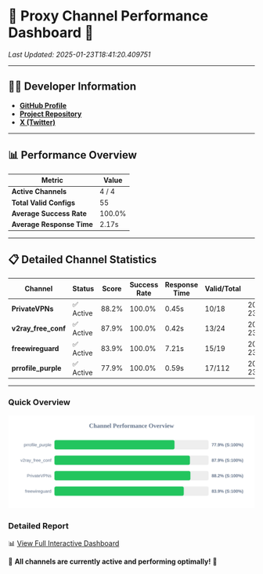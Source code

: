 # 🌟 Proxy Channel Performance Dashboard 🌟

_Last Updated: 2025-01-23T18:41:20.409751_

---

## 👩‍💻 Developer Information

- **[GitHub Profile](https://github.com/4n0nymou3)**  
- **[Project Repository](https://github.com/4n0nymou3/multi-proxy-config-fetcher)**  
- **[X (Twitter)](https://x.com/4n0nymou3)**  

---

## 📊 Performance Overview

| Metric                | Value       |
|-----------------------|-------------|
| **Active Channels**   | 4 / 4       |
| **Total Valid Configs** | 55          |
| **Average Success Rate** | 100.0%      |
| **Average Response Time** | 2.17s       |

---

## 📋 Detailed Channel Statistics

| Channel          | Status     | Score  | Success Rate | Response Time | Valid/Total | Last Success               |
|------------------|------------|--------|--------------|---------------|-------------|----------------------------|
| **PrivateVPNs**  | ✅ Active  | 88.2%  | 100.0% | 0.45s         | 10/18       | 2025-01-23T18:41:13.166893 |
| **v2ray_free_conf**  | ✅ Active  | 87.9%  | 100.0% | 0.42s         | 13/24       | 2025-01-23T18:41:12.680339 |
| **freewireguard**  | ✅ Active  | 83.9%  | 100.0% | 7.21s         | 15/19       | 2025-01-23T18:41:20.407950 |
| **prrofile_purple**  | ✅ Active  | 77.9%  | 100.0% | 0.59s         | 17/112       | 2025-01-23T18:41:12.153349 |

---

### Quick Overview
<div align="center">
  <a href="https://raw.githubusercontent.com/nullluser/NullRepo/refs/heads/main/assets/channel_stats_chart.svg">
    <img src="https://raw.githubusercontent.com/nullluser/NullRepo/refs/heads/main/assets/channel_stats_chart.svg" alt="Source Performance Statistics" width="800">
  </a>
</div>

### Detailed Report
📊 [View Full Interactive Dashboard](https://htmlpreview.github.io/?https://github.com/nullluser/NullRepo/blob/main/assets/performance_report.html)

🎉 **All channels are currently active and performing optimally!** 🎉
